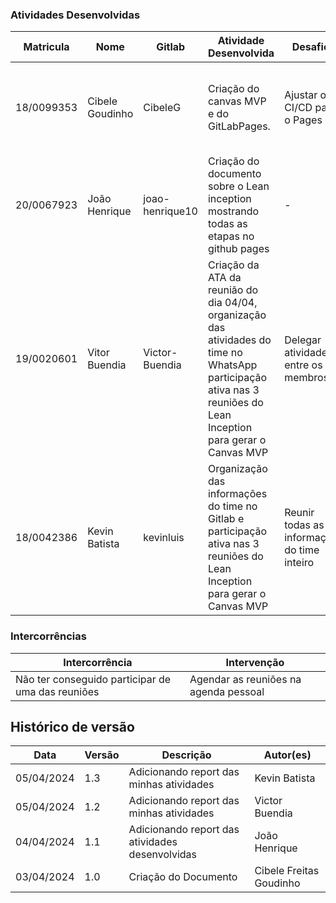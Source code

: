 ### Atividades Desenvolvidas


| Matricula | Nome | Gitlab | Atividade Desenvolvida | Desafios | Soluções |
|-----------|------|--------|------------------------|----------|----------|
| 18/0099353 | Cibele Goudinho | CibeleG | Criação do canvas MVP e do GitLabPages. | Ajustar o CI/CD para o Pages | Conversar os outros integrantes do grupo e olhar a documentação do GitLab |
| 20/0067923 | João Henrique | joao-henrique10 | Criação do documento sobre o Lean inception mostrando todas as etapas no github pages | - | - |
|19/0020601 | Vitor Buendia | Victor-Buendia | Criação da ATA da reunião do dia 04/04, organização das atividades do time no WhatsApp participação ativa nas 3 reuniões do Lean Inception para gerar o Canvas MVP | Delegar atividades entre os membros | Organizar as atividades e acompanhar o andamento delas pós delegação |
|18/0042386 | Kevin Batista | kevinluis | Organização das informações do time no Gitlab e participação ativa nas 3 reuniões do Lean Inception para gerar o Canvas MVP  | Reunir todas as informações do time inteiro | Planilha que centralizou todas essas informações para  preencher no gitlab |


### Intercorrências


| Intercorrência | Intervenção |
|----------------|-------------|
| Não ter conseguido participar de uma das reuniões | Agendar as reuniões na agenda pessoal |

## Histórico de versão
| Data | Versão | Descrição | Autor(es) |
| ---- | ---- | ---- | ---- |
| 05/04/2024 | 1.3 | Adicionando report das minhas atividades | Kevin Batista |
| 05/04/2024 | 1.2 | Adicionando report das minhas atividades | Victor Buendia |
| 04/04/2024 | 1.1 | Adicionando report das atividades desenvolvidas | João Henrique |
| 03/04/2024 | 1.0 | Criação do Documento | Cibele Freitas Goudinho |